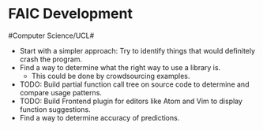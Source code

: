 # FAIC Development
#Computer Science/UCL#

* Start with a simpler approach: Try to identify things that would definitely crash the program.
* Find a way to determine what the right way to use a library is.
	* This could be done by crowdsourcing examples.
* TODO: Build partial function call tree on source code to determine and compare usage patterns.
* TODO: Build Frontend plugin for editors like Atom and Vim to display function suggestions.
* Find a way to determine accuracy of predictions.
